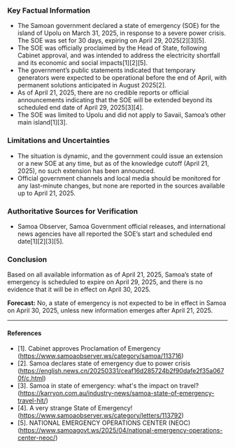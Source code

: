 ### Key Factual Information

- The Samoan government declared a state of emergency (SOE) for the island of Upolu on March 31, 2025, in response to a severe power crisis. The SOE was set for 30 days, expiring on April 29, 2025[2][3][5].
- The SOE was officially proclaimed by the Head of State, following Cabinet approval, and was intended to address the electricity shortfall and its economic and social impacts[1][2][5].
- The government’s public statements indicated that temporary generators were expected to be operational before the end of April, with permanent solutions anticipated in August 2025[2].
- As of April 21, 2025, there are no credible reports or official announcements indicating that the SOE will be extended beyond its scheduled end date of April 29, 2025[3][4].
- The SOE was limited to Upolu and did not apply to Savaii, Samoa’s other main island[1][3].

### Limitations and Uncertainties

- The situation is dynamic, and the government could issue an extension or a new SOE at any time, but as of the knowledge cutoff (April 21, 2025), no such extension has been announced.
- Official government channels and local media should be monitored for any last-minute changes, but none are reported in the sources available up to April 21, 2025.

### Authoritative Sources for Verification

- Samoa Observer, Samoa Government official releases, and international news agencies have all reported the SOE’s start and scheduled end date[1][2][3][5].

### Conclusion

Based on all available information as of April 21, 2025, Samoa’s state of emergency is scheduled to expire on April 29, 2025, and there is no evidence that it will be in effect on April 30, 2025.

**Forecast:** No, a state of emergency is not expected to be in effect in Samoa on April 30, 2025, unless new information emerges after April 21, 2025.

---

#### References

- [1]. Cabinet approves Proclamation of Emergency (https://www.samoaobserver.ws/category/samoa/113716)
- [2]. Samoa declares state of emergency due to power crisis (https://english.news.cn/20250331/ceaf16d285724b2f90dafe2f35a0670f/c.html)
- [3]. Samoa in state of emergency: what's the impact on travel? (https://karryon.com.au/industry-news/samoa-state-of-emergency-travel-hit/)
- [4]. A very strange State of Emergency! (https://www.samoaobserver.ws/category/letters/113792)
- [5]. NATIONAL EMERGENCY OPERATIONS CENTER (NEOC) (https://www.samoagovt.ws/2025/04/national-emergency-operations-center-neoc/)